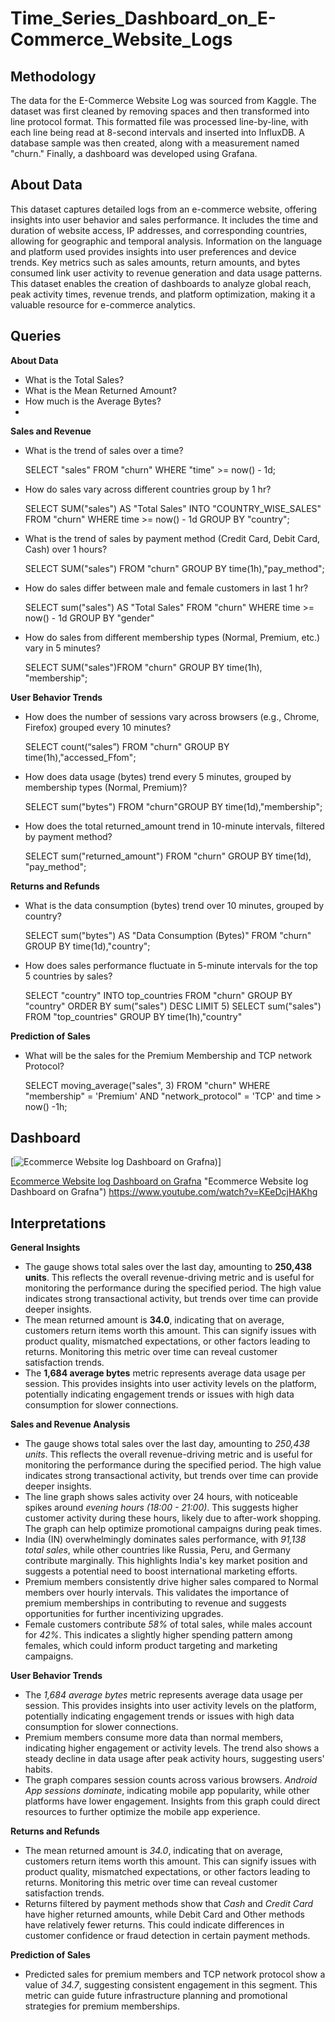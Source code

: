 # Time_Series_Dashboard_on_E-Commerce_Website_Logs

## Methodology
The data for the E-Commerce Website Log was sourced from Kaggle. The dataset was first cleaned by removing spaces and then transformed into line protocol format. This formatted file was processed line-by-line, with each line being read at 8-second intervals and inserted into InfluxDB. A database sample was then created, along with a measurement named "churn." Finally, a dashboard was developed using Grafana.

## About Data
This dataset captures detailed logs from an e-commerce website, offering insights into user behavior and sales performance. It includes the time and duration of website access, IP addresses, and corresponding countries, allowing for geographic and temporal analysis. Information on the language and platform used provides insights into user preferences and device trends. Key metrics such as sales amounts, return amounts, and bytes consumed link user activity to revenue generation and data usage patterns. This dataset enables the creation of dashboards to analyze global reach, peak activity times, revenue trends, and platform optimization, making it a valuable resource for e-commerce analytics.

## Queries
****About Data****
- What is the Total Sales?
- What is the Mean Returned Amount?
- How much is the Average Bytes?
- 
****Sales and Revenue****
- What is the trend of sales over a time?

  SELECT "sales" FROM "churn" WHERE "time" >= now() - 1d;
- How do sales vary across different countries group by 1 hr?
  
  SELECT SUM("sales") AS "Total Sales" INTO "COUNTRY_WISE_SALES" FROM "churn" WHERE time >= now() - 1d GROUP BY "country";
- What is the trend of sales by payment method (Credit Card, Debit Card, Cash) over 1 hours?
  
  SELECT SUM("sales") FROM "churn" GROUP BY time(1h),"pay_method";
- How do sales differ between male and female customers in last 1 hr?

  SELECT sum("sales") AS "Total Sales" FROM "churn" WHERE time >= now() - 1d GROUP BY "gender"
- How do sales from different membership types (Normal, Premium, etc.) vary in 5 minutes?

  SELECT SUM("sales")FROM "churn" GROUP BY time(1h), "membership";
  
****User Behavior Trends****
- How does the number of sessions vary across browsers (e.g., Chrome, Firefox) grouped every 10 minutes?

  SELECT count(“sales”) FROM "churn" GROUP BY time(1h),"accessed_Ffom";
- How does data usage (bytes) trend every 5 minutes, grouped by membership types (Normal, Premium)?

  SELECT sum("bytes") FROM "churn"GROUP BY time(1d),"membership";
- How does the total returned_amount trend in 10-minute intervals, filtered by payment method?

  SELECT sum("returned_amount") FROM "churn" GROUP BY time(1d), "pay_method";

****Returns and Refunds****
- What is the data consumption (bytes) trend over 10 minutes, grouped by country?

  SELECT sum("bytes") AS "Data Consumption (Bytes)" FROM "churn" GROUP BY time(1d),"country";
- How does sales performance fluctuate in 5-minute intervals for the top 5 countries by sales?

  SELECT "country" INTO top_countries FROM "churn" GROUP BY "country" ORDER BY sum("sales") DESC LIMIT 5)
  SELECT sum("sales") FROM "top_countries" GROUP BY time(1h),"country"

****Prediction of Sales****
- What will be the sales for the Premium Membership and TCP network Protocol?

  SELECT moving_average("sales", 3) FROM "churn" WHERE "membership" = 'Premium' AND "network_protocol" = 'TCP' and time > now() -1h;

## Dashboard

[![Ecommerce Website log Dashboard on Grafna](https://www.youtube.com/watch?v=KEeDcjHAKhg))]

[Ecommerce Website log Dashboard on Grafna](https://www.youtube.com/watch?v=KEeDcjHAKhg) "Ecommerce Website log Dashboard on Grafna")
https://www.youtube.com/watch?v=KEeDcjHAKhg

## Interpretations
**General Insights**
- The gauge shows total sales over the last day, amounting to **250,438 units**. This reflects the overall revenue-driving metric and is useful for monitoring the performance during the specified period. The high value indicates strong transactional activity, but trends over time can provide deeper insights.
- The mean returned amount is **34.0**, indicating that on average, customers return items worth this amount. This can signify issues with product quality, mismatched expectations, or other factors leading to returns. Monitoring this metric over time can reveal customer satisfaction trends.
- The **1,684 average bytes** metric represents average data usage per session. This provides insights into user activity levels on the platform, potentially indicating engagement trends or issues with high data consumption for slower connections.
  
**Sales and Revenue Analysis**  
- The gauge shows total sales over the last day, amounting to *250,438 units*. This reflects the overall revenue-driving metric and is useful for monitoring the performance during the specified period. The high value indicates strong transactional activity, but trends over time can provide deeper insights.  
- The line graph shows sales activity over 24 hours, with noticeable spikes around *evening hours (18:00 - 21:00)*. This suggests higher customer activity during these hours, likely due to after-work shopping. The graph can help optimize promotional campaigns during peak times.  
- India (IN) overwhelmingly dominates sales performance, with *91,138 total sales*, while other countries like Russia, Peru, and Germany contribute marginally. This highlights India's key market position and suggests a potential need to boost international marketing efforts.  
- Premium members consistently drive higher sales compared to Normal members over hourly intervals. This validates the importance of premium memberships in contributing to revenue and suggests opportunities for further incentivizing upgrades.  
- Female customers contribute *58%* of total sales, while males account for *42%*. This indicates a slightly higher spending pattern among females, which could inform product targeting and marketing campaigns.  

**User Behavior Trends**  
- The *1,684 average bytes* metric represents average data usage per session. This provides insights into user activity levels on the platform, potentially indicating engagement trends or issues with high data consumption for slower connections.  
- Premium members consume more data than normal members, indicating higher engagement or activity levels. The trend also shows a steady decline in data usage after peak activity hours, suggesting users' habits.  
- The graph compares session counts across various browsers. *Android App sessions dominate*, indicating mobile app popularity, while other platforms have lower engagement. Insights from this graph could direct resources to further optimize the mobile app experience.  

**Returns and Refunds** 
- The mean returned amount is *34.0*, indicating that on average, customers return items worth this amount. This can signify issues with product quality, mismatched expectations, or other factors leading to returns. Monitoring this metric over time can reveal customer satisfaction trends.  
- Returns filtered by payment methods show that *Cash* and *Credit Card* have higher returned amounts, while Debit Card and Other methods have relatively fewer returns. This could indicate differences in customer confidence or fraud detection in certain payment methods.  

**Prediction of Sales** 
- Predicted sales for premium members and TCP network protocol show a value of *34.7*, suggesting consistent engagement in this segment. This metric can guide future infrastructure planning and promotional strategies for premium memberships.
